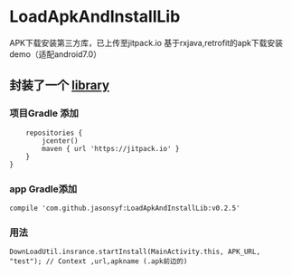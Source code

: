 # LoadApkAndInstallLib
APK下载安装第三方库，已上传至jitpack.io
基于rxjava,retrofit的apk下载安装demo（适配android7.0）
## 封装了一个 [library][1]
[1]: https://github.com/jasonsyf/LoadApkAndInstallLib       "library" 
### 项目Gradle 添加   
```allprojects {
    repositories {
        jcenter()
        maven { url 'https://jitpack.io' }
    }
}
```
### app Gradle添加
```compile 'com.github.jasonsyf:LoadApkAndInstallLib:v0.2.5'```
### 用法
```DownLoadUtil.insrance.startInstall(MainActivity.this, APK_URL, "test"); // Context ,url,apkname (.apk前边的)```                        
